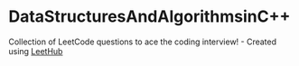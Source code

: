 # DataStructuresAndAlgorithmsinC++
Collection of LeetCode questions to ace the coding interview! - Created using [LeetHub](https://github.com/QasimWani/LeetHub)
